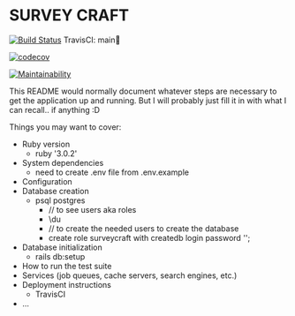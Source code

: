 # SURVEY CRAFT
 
[![Build Status](https://app.travis-ci.com/reinhardtcgr/SurveyCraft.svg?token=uvvdmzf7PxXcmYJBwppm&branch=main)](https://app.travis-ci.com/reinhardtcgr/SurveyCraft)
 TravisCI: main🌳

[![codecov](https://codecov.io/gh/reinhardtcgr/SurveyCraft/branch/main/graph/badge.svg?token=X59G4DAHFB)](https://codecov.io/gh/reinhardtcgr/SurveyCraft)

[![Maintainability](https://api.codeclimate.com/v1/badges/96d38a8f8b3a7f8404ad/maintainability)](https://codeclimate.com/github/reinhardtcgr/SurveyCraft/maintainability)
<!--[![Test Coverage](https://api.codeclimate.com/v1/badges/96d38a8f8b3a7f8404ad/test_coverage)](https://codeclimate.com/github/reinhardtcgr/SurveyCraft/test_coverage)-->

This README would normally document whatever steps are necessary to get the
application up and running.
But I will probably just fill it in with what I can recall.. if anything :D

Things you may want to cover:

* Ruby version
  * ruby '3.0.2'
* System dependencies
  * need to create .env file from .env.example
* Configuration
* Database creation
  * psql postgres
    * // to see users aka roles
    * \du 
    * // to create the needed users to create the database
    * create role surveycraft with createdb login password '<password>';
* Database initialization
  * rails db:setup
* How to run the test suite
* Services (job queues, cache servers, search engines, etc.)
* Deployment instructions
  * TravisCI
* ...
